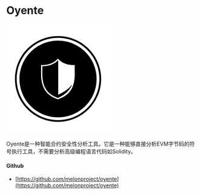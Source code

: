 # Oyente

[![&#x56FE;&#x7247;alt](../../.gitbook/assets/oyente-just-logo.webp)](https://github.com/melonproject/oyente)

Oyente是一种智能合约安全性分析工具。它是一种能够直接分析EVM字节码的符号执行工具，不需要分析高级编程语言代码如Solidity。



#### Github

* [https://github.com/melonproject/oyente](https://github.com/melonproject/oyente)

